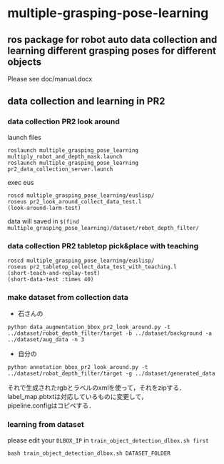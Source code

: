 # multiple-grasping-pose-learning
ros package for robot auto data collection and learning different grasping poses for different objects
---
Please see doc/manual.docx

## data collection and learning in PR2

### data collection PR2 look around
launch files
```
roslaunch multiple_grasping_pose_learning multiply_robot_and_depth_mask.launch
roslaunch multiple_grasping_pose_learning pr2_data_collection_server.launch
```
exec eus
```
roscd multiple_grasping_pose_learning/euslisp/
roseus pr2_look_around_collect_data_test.l
(look-around-larm-test)
```
data will saved in `$(find multiple_grasping_pose_learning)/dataset/robot_depth_filter/`


### data collection PR2 tabletop pick&place with teaching
```
roscd multiple_grasping_pose_learning/euslisp/
roseus pr2_tabletop_collect_data_test_with_teaching.l
(short-teach-and-replay-test)
(short-data-test :times 40)
```

### make dataset from collection data
- 石さんの
```
python data_augmentation_bbox_pr2_look_around.py -t ../dataset/robot_depth_filter/target -b ../dataset/background -a ../dataset/aug_data -n 3
```

- 自分の
```
python annotation_bbox_pr2_look_around.py -t ../dataset/robot_depth_filter/target -g ../dataset/generated_data
```
それで生成されたrgbとラベルのxmlを使って，それをzipする．  
label_map.pbtxtは対応しているものに変更して，  
pipeline.configはコピペする．  

### learning from dataset
please edit your `DLBOX_IP` in `train_object_detection_dlbox.sh first`
```
bash train_object_detection_dlbox.sh DATASET_FOLDER
```
